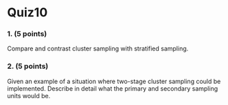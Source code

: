 # Quiz10

### 1. (5 points)
Compare and contrast cluster sampling with stratified sampling.

### 2. (5 points)
Given an example of a situation where two-stage cluster sampling could be implemented. Describe in detail what the primary and secondary sampling units would be.
